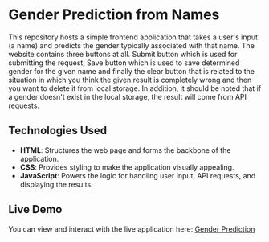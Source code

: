 # Gender Prediction from Names

This repository hosts a simple frontend application that takes a user's input (a name) and predicts the gender typically associated with that name. The website contains three buttons at all. Submit button which is used for submitting the request,
Save button which is used to save determined gender for the given name and finally the clear button that is related to the situation in which you think the given result is completely wrong and then you want to delete it from local storage. In addition, it should be noted that
if a gender doesn't exist in the local storage, the result will come from API requests.

## Technologies Used

- **HTML**: Structures the web page and forms the backbone of the application.
- **CSS**: Provides styling to make the application visually appealing.
- **JavaScript**: Powers the logic for handling user input, API requests, and displaying the results.


## Live Demo

You can view and interact with the live application here: [Gender Prediction](https://iliawn6.github.io/mr_ms/)
